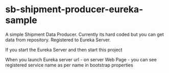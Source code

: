 # sb-shipment-producer-eureka-sample

A simple Shipment Data Producer.
Currently its hard coded but you can get data from repository.
Registered to Eureka Server.

If you start the Eureka Server and then start this project 

When you launch Eureka server url - on server Web Page - you can see registered service name 
as per name in bootstrap properties

